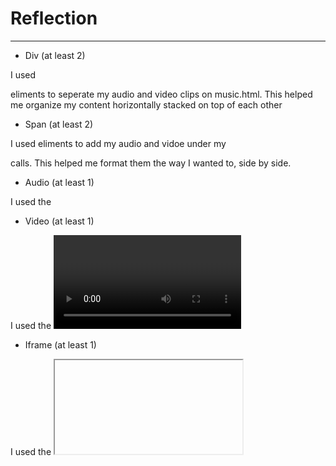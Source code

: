 # Reflection

----

- Div (at least 2)

I used <div> eliments to seperate my audio and video clips on music.html. This helped me organize my content horizontally stacked on top of each other

- Span (at least 2)

I used <span> eliments to add my audio and vidoe under my <div> calls. This helped me format them the way I wanted to, side by side. 

- Audio (at least 1)

I used the <audio> tag to include two of my songs. I still need to center the audio files in my span boxes. 

- Video (at least 1)

I used the <video> tag to include 2 clips of live preformances. I was able to format them with my desired width and height.

- Iframe (at least 1)

I used the <iframe> tag to upload one of my first youtube videos. The sharp edges made it look displayable and nice.

- Class (at least 2)

I used <class> tags to identify correct boarder widths and heights so that they fit my audio/video correctly. Of course, there is still room for improvment.

- Escape character (at least 1)

I used &copy; to copyright the title of my Website! This made it look more official.